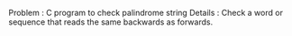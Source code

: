 Problem : C program to check palindrome string
Details : Check a  word or sequence that reads the same backwards as forwards.
